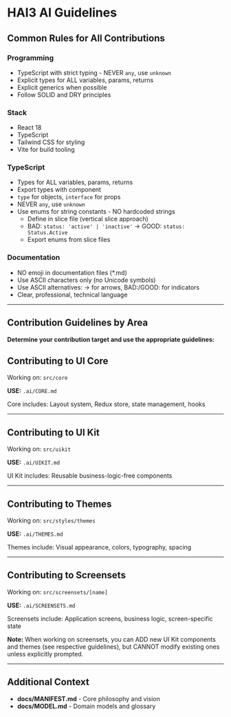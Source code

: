 # HAI3 AI Guidelines

## Common Rules for All Contributions

### Programming
- TypeScript with strict typing - NEVER `any`, use `unknown`
- Explicit types for ALL variables, params, returns
- Explicit generics when possible
- Follow SOLID and DRY principles

### Stack
- React 18
- TypeScript
- Tailwind CSS for styling
- Vite for build tooling

### TypeScript
- Types for ALL variables, params, returns
- Export types with component
- `type` for objects, `interface` for props
- NEVER `any`, use `unknown`
- Use enums for string constants - NO hardcoded strings
  - Define in slice file (vertical slice approach)
  - BAD:  `status: 'active' | 'inactive'` -> GOOD: `status: Status.Active`
  - Export enums from slice files

### Documentation
- NO emoji in documentation files (*.md)
- Use ASCII characters only (no Unicode symbols)
- Use ASCII alternatives: -> for arrows, BAD:/GOOD: for indicators
- Clear, professional, technical language

---

## Contribution Guidelines by Area

**Determine your contribution target and use the appropriate guidelines:**

## Contributing to UI Core
Working on: `src/core`

**USE:** `.ai/CORE.md`

Core includes: Layout system, Redux store, state management, hooks

---

## Contributing to UI Kit
Working on: `src/uikit`

**USE:** `.ai/UIKIT.md`

UI Kit includes: Reusable business-logic-free components

---

## Contributing to Themes
Working on: `src/styles/themes`

**USE:** `.ai/THEMES.md`

Themes include: Visual appearance, colors, typography, spacing

---

## Contributing to Screensets
Working on: `src/screensets/[name]`

**USE:** `.ai/SCREENSETS.md`

Screensets include: Application screens, business logic, screen-specific state

**Note:** When working on screensets, you can ADD new UI Kit components and themes (see respective guidelines), but CANNOT modify existing ones unless explicitly prompted.

---

## Additional Context
- **docs/MANIFEST.md** - Core philosophy and vision
- **docs/MODEL.md** - Domain models and glossary
